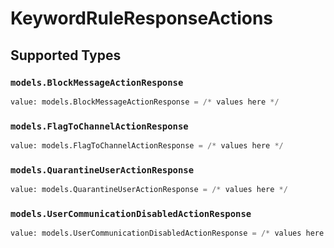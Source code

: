 # KeywordRuleResponseActions


## Supported Types

### `models.BlockMessageActionResponse`

```python
value: models.BlockMessageActionResponse = /* values here */
```

### `models.FlagToChannelActionResponse`

```python
value: models.FlagToChannelActionResponse = /* values here */
```

### `models.QuarantineUserActionResponse`

```python
value: models.QuarantineUserActionResponse = /* values here */
```

### `models.UserCommunicationDisabledActionResponse`

```python
value: models.UserCommunicationDisabledActionResponse = /* values here */
```

